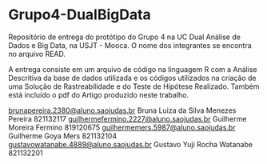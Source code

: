 # Grupo4-DualBigData
Repositório de entrega do protótipo do Grupo 4 na UC Dual Análise de Dados e Big Data, na USJT - Mooca. O nome dos integrantes se encontra no arquivo READ.

A entrega consiste em um arquivo de código na linguagem R com a Análise Descritiva da base de dados utilizada e os códigos utilizados na criação de uma Solução de Rastreabilidade e do Teste de Hipótese Realizado. Também está incluído o pdf do Artigo produzido neste trabalho.

brunapereira.2380@aluno.saojudas.br	Bruna Luiza da Silva Menezes Pereira	821132117
guilhermefermino.2227@aluno.saojudas.br	Guilherme Moreira Fermino 	819120675
guilhermemers.5987@aluno.saojudas.br	Guilherme Goya Mers 	821132104
gustavowatanabe.4889@aluno.saojudas.br	Gustavo Yuji Rocha Watanabe 	821132201
